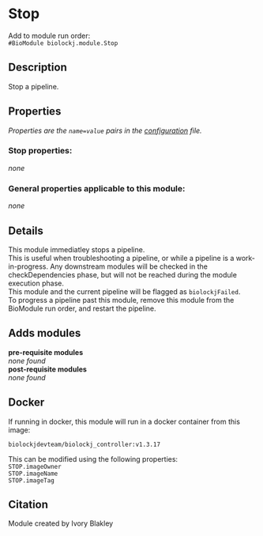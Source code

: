 # Stop
Add to module run order:                    
`#BioModule biolockj.module.Stop`

## Description 
Stop a pipeline.

## Properties 
*Properties are the `name=value` pairs in the [configuration](../../../Configuration#properties) file.*                   

### Stop properties: 
*none*

### General properties applicable to this module: 
*none*

## Details 
This module immediatley stops a pipeline. <br>This is useful when troubleshooting a pipeline, or while a pipeline is a work-in-progress.  Any downstream modules will be checked in the checkDependencies phase, but will not be reached during the module execution phase.<br>This module and the current pipeline will be flagged as `biolockjFailed`.<br>To progress a pipeline past this module, remove this module from the BioModule run order, and restart the pipeline.

## Adds modules 
**pre-requisite modules**                    
*none found*                   
**post-requisite modules**                    
*none found*                   

## Docker 
If running in docker, this module will run in a docker container from this image:<br>
```
biolockjdevteam/biolockj_controller:v1.3.17
```
This can be modified using the following properties:<br>
`STOP.imageOwner`<br>
`STOP.imageName`<br>
`STOP.imageTag`<br>

## Citation 
Module created by Ivory Blakley

